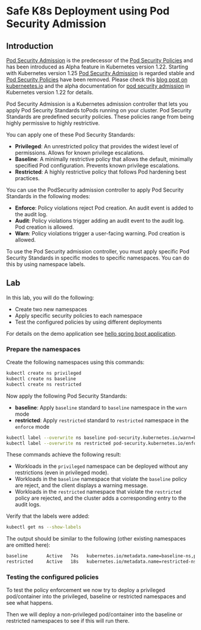 # Safe K8s Deployment using Pod Security Admission

## Introduction

[Pod Security Admission](https://kubernetes.io/docs/concepts/security/pod-security-admission/) is the predecessor of the [Pod Security Policies](https://kubernetes.io/docs/concepts/security/pod-security-policy/) and has been introduced as Alpha feature in Kubernetes version 1.22. 
Starting with Kubernetes version 1.25 [Pod Security Admission](https://kubernetes.io/docs/concepts/security/pod-security-admission/) is regarded stable and [Pod Security Policies](https://kubernetes.io/docs/concepts/security/pod-security-policy) have been removed.
Please check this [blog post on kuberneetes.io](https://kubernetes.io/blog/2021/04/06/podsecuritypolicy-deprecation-past-present-and-future/) and the alpha documentation for [pod security admission](https://kubernetes.io/docs/concepts/security/pod-security-admission/) in Kubernetes version 1.22 for details.


Pod Security Admission is a Kubernetes admission controller that lets you apply Pod Security Standards toPods running on your cluster. Pod Security Standards are predefined security policies. These policies range from being highly permissive to highly restrictive.

You can apply one of these Pod Security Standards:

* __Privileged__: An unrestricted policy that provides the widest level of permissions. Allows for known privilege escalations.
* __Baseline__: A minimally restrictive policy that allows the default, minimally specified Pod configuration. Prevents known privilege escalations.
* __Restricted__: A highly restrictive policy that follows Pod hardening best practices.

You can use the PodSecurity admission controller to apply Pod Security Standards in the following modes:

* __Enforce__: Policy violations reject Pod creation. An audit event is added to the audit log.
* __Audit__: Policy violations trigger adding an audit event to the audit log. Pod creation is allowed.
* __Warn__: Policy violations trigger a user-facing warning. Pod creation is allowed.

To use the Pod Security admission controller, you must apply specific Pod Security Standards in specific modes to specific namespaces. You can do this by using namespace labels.

## Lab

In this lab, you will do the following:

* Create two new namespaces
* Apply specific security policies to each namespace
* Test the configured policies by using different deployments

For details on the demo application see [hello spring boot application](../step1-hello-spring-boot).

### Prepare the namespaces

Create the following namespaces using this commands:

```bash
kubectl create ns privileged
kubectl create ns baseline
kubectl create ns restricted
```

Now apply the following Pod Security Standards:

* __baseline__: Apply `baseline` standard to `baseline` namespace in the `warn` mode
* __restricted__: Apply `restricted` standard to `restricted` namespace in the `enforce` mode

```bash
kubectl label --overwrite ns baseline pod-security.kubernetes.io/warn=baseline
kubectl label --overwrite ns restricted pod-security.kubernetes.io/enforce=restricted
```

These commands achieve the following result:

* Workloads in the `privileged` namespace can be deployed without any restrictions (even in privileged mode).
* Workloads in the `baseline` namespace that violate the `baseline` policy are reject, and the client displays a warning message.
* Workloads in the `restricted` namespace that violate the `restricted` policy are rejected, and the cluster adds a corresponding entry to the audit logs.

Verify that the labels were added:

```bash
kubectl get ns --show-labels
```

The output should be similar to the following (other existing namespaces are omitted here):

```bash
baseline       Active   74s   kubernetes.io/metadata.name=baseline-ns,pod-security.kubernetes.io/warn=baseline
restricted     Active   18s   kubernetes.io/metadata.name=restricted-ns,pod-security.kubernetes.io/enforce=restricted
```

### Testing the configured policies

To test the policy enforcement we now try to deploy a privileged pod/container into the privileged, baseline or restricted namespaces and see what happens.

Then we will deploy a non-privileged pod/container into the baseline or restricted namespaces to see if this will run there.
